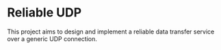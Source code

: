 # Reliable UDP


This project aims to design and implement a reliable data transfer service over a generic UDP connection.
